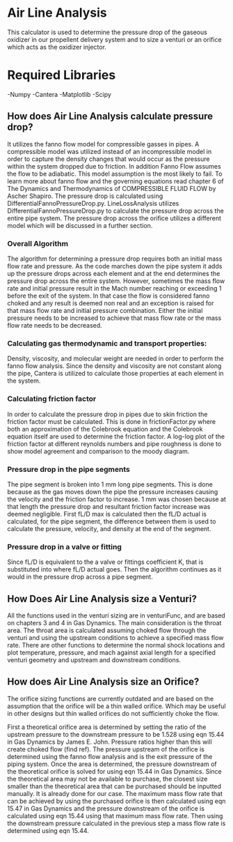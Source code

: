 # Air Line Analysis
This calculator is used to determine the pressure drop of the gaseous oxidizer in our propellent delivery system and to size a venturi or an orifice which acts as the oxidizer injector. 

# Required Libraries
-Numpy
-Cantera
-Matplotlib
-Scipy

## How does Air Line Analysis calculate pressure drop?
It utilizes the fanno flow model for compressible gasses in pipes. A compressible model was utilized instead of an incompressible model in order to capture the density changes that would occur as the pressure within the system dropped due to friction. In addition Fanno Flow assumes the flow to be adiabatic. This model assumption is the most likely to fail. To learn more about fanno flow and the governing equations read chapter 6 of The Dynamics and Thermodynamics of COMPRESSIBLE FLUID FLOW by Ascher Shapiro. The pressure drop is calculated using DifferentialFannoPressureDrop.py. LineLossAnalysis utilizes DifferentialFannoPressureDrop.py to calculate the pressure drop across the entire pipe system. The pressure drop across the orifice utilizes a different model which will be discussed in a further section. 

### Overall Algorithm
The algorithm for determining a pressure drop requires both an initial mass flow rate and pressure. As the code marches down the pipe system it adds up the pressure drops across each element and at the end determines the pressure drop across the entire system. However, sometimes the mass flow rate and initial pressure result in the Mach number reaching or exceeding 1 before the exit of the system. In that case the flow is considered fanno choked and any result is deemed non real and an exception is raised for that mass flow rate and initial pressure combination. Either the initial pressure needs to be increased to achieve that mass flow rate or the mass flow rate needs to be decreased. 

### Calculating gas thermodynamic and transport properties:
Density, viscosity, and molecular weight are needed in order to perform the fanno flow analysis. Since the density and viscosity are not constant along the pipe, Cantera is utilized to calculate those properties at each element in the system. 

### Calculating friction factor
In order to calculate the pressure drop in pipes due to skin friction the friction factor must be calculated. This is done in frictionFactor.py where both an approximation of the Colebrook equation and the Colebrook equation itself are used to determine the friction factor. A log-log plot of the friction factor at different reynolds numbers and pipe roughness is done to show model agreement and comparison to the moody diagram.

### Pressure drop in the pipe segments
The pipe segment is broken into 1 mm long pipe segments. This is done because as the gas moves down the pipe the pressure increases causing the velocity and the friction factor to increase. 1 mm was chosen because at that length the pressure drop and resultant friction factor increase was deemed negligible. First fL/D max is calculated then the fL/D actual is calculated, for the pipe segment, the difference between them is used to calculate the pressure, velocity, and density at the end of the segment.

### Pressure drop in a valve or fitting
Since fL/D is equivalent to the a valve or fittings coefficient K, that is substituted into where fL/D actual goes. Then the algorithm continues as it would in the pressure drop across a pipe segment. 

## How Does Air Line Analysis size a Venturi?
All the functions used in the venturi sizing are in venturiFunc, and are based on chapters 3 and 4 in Gas Dynamics. The main consideration is the throat area. The throat area is calculated assuming choked flow through the venturi and using the upstream conditions to achieve a specified mass flow rate. There are other functions to determine the normal shock locations and plot temperature, pressure, and mach against axial length for a specified venturi geometry and upstream and downstream conditions. 

## How does Air Line Analysis size an Orifice? 
The orifice sizing functions are currently outdated and are based on the assumption that the orifice will be a thin walled orifice. Which may be useful in other designs but thin walled orifices do not sufficiently choke the flow. 

First a theoretical orifice area is determined by setting the ratio of the upstream pressure to the downstream pressure to be 1.528 using eqn 15.44 in Gas Dynamics by James E. John. Pressure ratios higher than this will create choked flow (find ref). The pressure upstream of the orifice is determined using the fanno flow analysis and is the exit pressure of the piping system. Once the area is determined, the pressure downstream of the theoretical orifice is solved for using eqn 15.44 in Gas Dynamics. Since the theoretical area may not be available to purchase, the closest size smaller than the theoretical area that can be purchased should be inputted manually. It is already done for our case. The maximum mass flow rate that can be achieved by using the purchased orifice is then calculated using eqn 15.47 in Gas Dynamics and the pressure downstream of the orifice is calculated using eqn 15.44 using that maximum mass flow rate. Then using the downstream pressure calculated in the previous step a mass flow rate is determined using eqn 15.44. 
